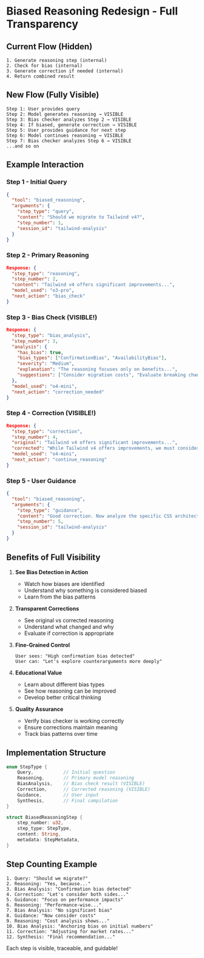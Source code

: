 # Biased Reasoning Redesign - Full Transparency

## Current Flow (Hidden)
```
1. Generate reasoning step (internal)
2. Check for bias (internal) 
3. Generate correction if needed (internal)
4. Return combined result
```

## New Flow (Fully Visible)
```
Step 1: User provides query
Step 2: Model generates reasoning → VISIBLE
Step 3: Bias checker analyzes Step 2 → VISIBLE
Step 4: If biased, generate correction → VISIBLE
Step 5: User provides guidance for next step
Step 6: Model continues reasoning → VISIBLE
Step 7: Bias checker analyzes Step 6 → VISIBLE
...and so on
```

## Example Interaction

### Step 1 - Initial Query
```json
{
  "tool": "biased_reasoning",
  "arguments": {
    "step_type": "query",
    "content": "Should we migrate to Tailwind v4?",
    "step_number": 1,
    "session_id": "tailwind-analysis"
  }
}
```

### Step 2 - Primary Reasoning
```json
Response: {
  "step_type": "reasoning",
  "step_number": 2,
  "content": "Tailwind v4 offers significant improvements...",
  "model_used": "o3-pro",
  "next_action": "bias_check"
}
```

### Step 3 - Bias Check (VISIBLE!)
```json
Response: {
  "step_type": "bias_analysis",
  "step_number": 3,
  "analysis": {
    "has_bias": true,
    "bias_types": ["ConfirmationBias", "AvailabilityBias"],
    "severity": "Medium",
    "explanation": "The reasoning focuses only on benefits...",
    "suggestions": ["Consider migration costs", "Evaluate breaking changes"]
  },
  "model_used": "o4-mini",
  "next_action": "correction_needed"
}
```

### Step 4 - Correction (VISIBLE!)
```json
Response: {
  "step_type": "correction",
  "step_number": 4,
  "original": "Tailwind v4 offers significant improvements...",
  "corrected": "While Tailwind v4 offers improvements, we must consider...",
  "model_used": "o4-mini",
  "next_action": "continue_reasoning"
}
```

### Step 5 - User Guidance
```json
{
  "tool": "biased_reasoning",
  "arguments": {
    "step_type": "guidance",
    "content": "Good correction. Now analyze the specific CSS architecture changes",
    "step_number": 5,
    "session_id": "tailwind-analysis"
  }
}
```

## Benefits of Full Visibility

1. **See Bias Detection in Action**
   - Watch how biases are identified
   - Understand why something is considered biased
   - Learn from the bias patterns

2. **Transparent Corrections**
   - See original vs corrected reasoning
   - Understand what changed and why
   - Evaluate if correction is appropriate

3. **Fine-Grained Control**
   ```
   User sees: "High confirmation bias detected"
   User can: "Let's explore counterarguments more deeply"
   ```

4. **Educational Value**
   - Learn about different bias types
   - See how reasoning can be improved
   - Develop better critical thinking

5. **Quality Assurance**
   - Verify bias checker is working correctly
   - Ensure corrections maintain meaning
   - Track bias patterns over time

## Implementation Structure

```rust
enum StepType {
    Query,           // Initial question
    Reasoning,       // Primary model reasoning
    BiasAnalysis,    // Bias check result (VISIBLE)
    Correction,      // Corrected reasoning (VISIBLE)
    Guidance,        // User input
    Synthesis,       // Final compilation
}

struct BiasedReasoningStep {
    step_number: u32,
    step_type: StepType,
    content: String,
    metadata: StepMetadata,
}
```

## Step Counting Example
```
1. Query: "Should we migrate?"
2. Reasoning: "Yes, because..."
3. Bias Analysis: "Confirmation bias detected"
4. Correction: "Let's consider both sides..."
5. Guidance: "Focus on performance impacts"
6. Reasoning: "Performance-wise..."
7. Bias Analysis: "No significant bias"
8. Guidance: "Now consider costs"
9. Reasoning: "Cost analysis shows..."
10. Bias Analysis: "Anchoring bias on initial numbers"
11. Correction: "Adjusting for market rates..."
12. Synthesis: "Final recommendation..."
```

Each step is visible, traceable, and guidable!